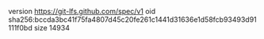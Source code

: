 version https://git-lfs.github.com/spec/v1
oid sha256:bccda3bc41f75fa4807d45c20fe261c1441d31636e1d58fcb93493d91111f0bd
size 14934
